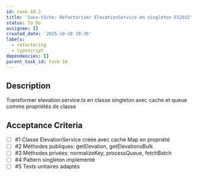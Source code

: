 ```yaml
---
id: task-18.2
title: 'Sous-tâche: Refactoriser ElevationService en singleton ES2015'
status: To Do
assignee: []
created_date: '2025-10-28 19:36'
labels:
  - refactoring
  - typescript
dependencies: []
parent_task_id: task-18
---
```


## Description

<!-- SECTION:DESCRIPTION:BEGIN -->
Transformer elevation.service.ts en classe singleton avec cache et queue comme propriétés de classe
<!-- SECTION:DESCRIPTION:END -->

## Acceptance Criteria
<!-- AC:BEGIN -->
- [ ] #1 Classe ElevationService créée avec cache Map en propriété
- [ ] #2 Méthodes publiques: getElevation, getElevationsBulk
- [ ] #3 Méthodes privées: normalizeKey, processQueue, fetchBatch
- [ ] #4 Pattern singleton implémenté
- [ ] #5 Tests unitaires adaptés
<!-- AC:END -->
